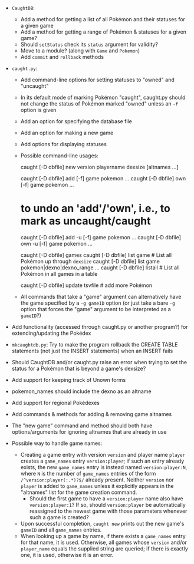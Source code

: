 - `CaughtDB`:
    - Add a method for getting a list of all Pokémon and their statuses for a
      given game
    - Add a method for getting a range of Pokémon & statuses for a given game?
    - Should `setStatus` check its `status` argument for validity?
    - Move to a module? (along with `Game` and `Pokemon`)
    - Add `commit` and `rollback` methods
- `caught.py`:
    - Add command-line options for setting statuses to "owned" and "uncaught"
    - In its default mode of marking Pokémon "caught", caught.py should not
      change the status of Pokémon marked "owned" unless an `-f` option is
      given
    - Add an option for specifying the database file
    - Add an option for making a new game
    - Add options for displaying statuses
    - Possible command-line usages:

        caught [-D dbfile] new version playername dexsize [altnames ...]

        caught [-D dbfile] add [-f] game pokemon ...
        caught [-D dbfile] own [-f] game pokemon ...

        # to undo an 'add'/'own', i.e., to mark as uncaught/caught
        caught [-D dbfile] add -u [-f] game pokemon ...
        caught [-D dbfile] own -u [-f] game pokemon ...

        caught [-D dbfile] games
        caught [-D dbfile] list game  # List all Pokémon up through `dexsize`
        caught [-D dbfile] list game pokemon|dexno|dexno_range ...
        caught [-D dbfile] listall  # List all Pokémon in all games in a table

        caught [-D dbfile] update tsvfile  # add more Pokémon

    - All commands that take a "game" argument can alternatively have the game
      specified by a `-g gameID` option (or just take a bare `-g` option that
      forces the "game" argument to be interpreted as a `gameID`?)
- Add functionality (accessed through caught.py or another program?) for
  extending/updating the Pokédex
- `mkcaughtdb.py`: Try to make the program rollback the CREATE TABLE statements
  (not just the INSERT statements) when an INSERT fails
- Should CaughtDB and/or caught.py raise an error when trying to set the status
  for a Pokémon that is beyond a game's dexsize?
- Add support for keeping track of Unown forms
- pokemon_names should include the dexno as an altname
- Add support for regional Pokédexes
- Add commands & methods for adding & removing game altnames
- The "new game" command and method should both have options/arguments for
  ignoring altnames that are already in use

- Possible way to handle game names:
    - Creating a game entry with version `version` and player name `player`
      creates a `game_names` entry `version:player`; if such an entry already
      exists, the new `game_names` entry is instead named `version:player:N`,
      where `N` is the number of `game_names` entries of the form
      `/^version:player(:.*)?$/` already present.  Neither `version` nor
      `player` is added to `game_names` unless it explicitly appears in the
      "altnames" list for the game creation command.
        - Should the first game to have a `version:player` name also have
          `version:player:1`?  If so, should `version:player` be automatically
          reassigned to the newest game with those parameters whenever such a
          game is created?
    - Upon successful completion, `caught new` prints out the new game's
      `gameID` and all `game_names` entries.
    - When looking up a game by name, if there exists a `game_names` entry for
      that name, it is used.  Otherwise, all games whose `version` and/or
      `player_name` equals the supplied string are queried; if there is exactly
      one, it is used, otherwise it is an error.

